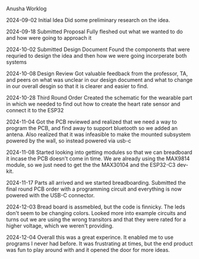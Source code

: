 Anusha Worklog

2024-09-02 Initial Idea
Did some preliminary research on the idea.

2024-09-18 Submitted Proposal
Fully fleshed out what we wanted to do and how were going to approach it


2024-10-02 Submitted Design Document
Found the components that were requried to design the idea and then how we were going 
incorperate both systems


2024-10-08 Design Review
Got valuable feedback from the professor, TA, and peers on what was unclear in our design document and what to change in our overall desgin so that it is clearer and easier to find.

2024-10-28 Third Round Order
Created the schematic for the wearable part in which we needed to find out how to create the heart rate sensor and connect it to the ESP32

2024-11-04 Got the PCB reviewed and realized that we need a way to program the PCB, and find away to support bluetooth so we added an antena. Also realized that it was infeasible to make the mounted subsystem powered by the wall, so instead powered via usb-c

2024-11-08 Started looking into getting modules so that we can breadboard it incase the PCB doesn't come in time. We are already using the MAX9814 module, so we just need to get the the MAX30104 and the ESP32-C3 dev-kit.

2024-11-17 Parts all arrived and we started breadboarding. Submitted the final round PCB order with a programming circuit and everything is now powered with the USB-C connector.

2024-12-03 Bread board is assmebled, but the code is finnicky. The leds don't seem to be changing colors. Looked more into example circuits and turns out we are using the wrong transitors and that they were rated for a higher voltage, which we weren't providing. 

2024-12-04 Overall this was a great experince. It enabled me to use programs I never had before. It was frustrating at times, but the end product was fun to play around with and it opened the door for more ideas. 

